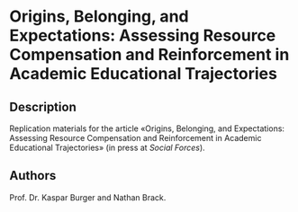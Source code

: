 # Origins, Belonging, and Expectations: Assessing Resource Compensation and Reinforcement in Academic Educational Trajectories

## Description
Replication materials for the article «Origins, Belonging, and Expectations: Assessing Resource Compensation and Reinforcement in Academic Educational Trajectories» (in press at *Social Forces*).

## Authors
Prof. Dr. Kaspar Burger and Nathan Brack.
